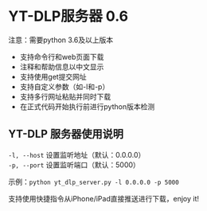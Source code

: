 # YT-DLP服务器 0.6

注意：需要python 3.6及以上版本

- 支持命令行和web页面下载
- 注释和帮助信息以中文显示
- 支持使用get提交网址
- 支持自定义参数（如-l和-p）
- 支持多行网址粘贴并同时下载
- 在正式代码开始执行前进行python版本检测

## YT-DLP 服务器使用说明

`-l, --host` 设置监听地址（默认：0.0.0.0）  
`-p, --port` 设置监听端口（默认：5000）  

示例：`python yt_dlp_server.py -l 0.0.0.0 -p 5000`

支持使用快捷指令从iPhone/iPad直接推送进行下载，enjoy it!
